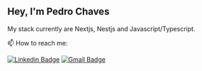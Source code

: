 ## Hey, I'm Pedro Chaves

My stack currently are Nextjs, Nestjs and Javascript/Typescript.

📫 How to reach me:

[![Linkedin Badge](https://img.shields.io/badge/-LinkedIn-blue?style=flat-square&logo=Linkedin&logoColor=white&link=https://www.linkedin.com/in/pedro-chaves-722682191/)](https://www.linkedin.com/in/pedro-chaves-722682191)
[![Gmail Badge](https://img.shields.io/badge/-Gmail-c14438?style=flat-square&logo=Gmail&logoColor=white&link=mailto:pedroochavess97@gmail.com)](mailto:pedroochavess97@gmail.com)



